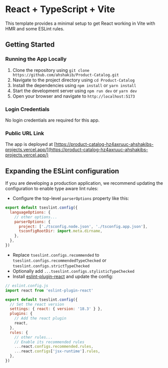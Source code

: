# React + TypeScript + Vite

This template provides a minimal setup to get React working in Vite with HMR and some ESLint rules.

## Getting Started

### Running the App Locally

1. Clone the repository using `git clone https://github.com/ahshakib/Product-Catalog.git`
2. Navigate to the project directory using `cd Product-Catalog`
3. Install the dependencies using `npm install` or `yarn install`
4. Start the development server using `npm run dev` or `yarn dev`
5. Open your browser and navigate to `http://localhost:5173`

### Login Credentials

No login credentials are required for this app.

### Public URL Link

The app is deployed at [https://product-catalog-hz4axruuc-ahshakibs-projects.vercel.app/](https://product-catalog-hz4axruuc-ahshakibs-projects.vercel.app/)

## Expanding the ESLint configuration

If you are developing a production application, we recommend updating the configuration to enable type aware lint rules:

- Configure the top-level `parserOptions` property like this:

```js
export default tseslint.config({
  languageOptions: {
    // other options...
    parserOptions: {
      project: ['./tsconfig.node.json', './tsconfig.app.json'],
      tsconfigRootDir: import.meta.dirname,
    },
  },
})
```

- Replace `tseslint.configs.recommended` to `tseslint.configs.recommendedTypeChecked` or `tseslint.configs.strictTypeChecked`
- Optionally add `...tseslint.configs.stylisticTypeChecked`
- Install [eslint-plugin-react](https://github.com/jsx-eslint/eslint-plugin-react) and update the config:

```js
// eslint.config.js
import react from 'eslint-plugin-react'

export default tseslint.config({
  // Set the react version
  settings: { react: { version: '18.3' } },
  plugins: {
    // Add the react plugin
    react,
  },
  rules: {
    // other rules...
    // Enable its recommended rules
    ...react.configs.recommended.rules,
    ...react.configs['jsx-runtime'].rules,
  },
})
```